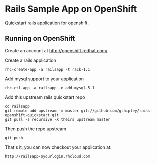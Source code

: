 Rails Sample App on OpenShift
=========================

Quickstart rails application for openshift.

Running on OpenShift
--------------------

Create an account at http://openshift.redhat.com/

Create a rails application

    rhc-create-app -a railsapp -t rack-1.1

Add mysql support to your application
    
    rhc-ctl-app -a railsapp -e add-mysql-5.1

Add this upstream rails quickstart repo

    cd railsapp
    git remote add upstream -m master git://github.com/gshipley/rails-openshift-quickstart.git
    git pull -s recursive -X theirs upstream master

Then push the repo upstream

    git push

That's it, you can now checkout your application at:

    http://railsapp-$yourlogin.rhcloud.com
